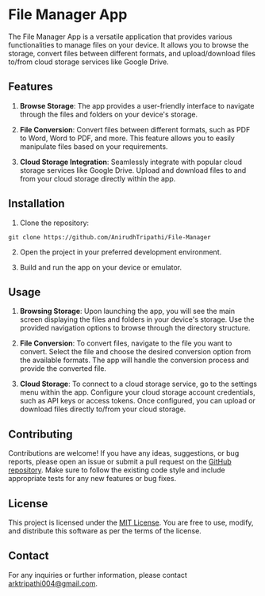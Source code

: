 # File Manager App

The File Manager App is a versatile application that provides various functionalities to manage files on your device. It allows you to browse the storage, convert files between different formats, and upload/download files to/from cloud storage services like Google Drive.

## Features

1. **Browse Storage**: The app provides a user-friendly interface to navigate through the files and folders on your device's storage.

2. **File Conversion**: Convert files between different formats, such as PDF to Word, Word to PDF, and more. This feature allows you to easily manipulate files based on your requirements.

3. **Cloud Storage Integration**: Seamlessly integrate with popular cloud storage services like Google Drive. Upload and download files to and from your cloud storage directly within the app.

## Installation

1. Clone the repository:
```
git clone https://github.com/AnirudhTripathi/File-Manager
```

2. Open the project in your preferred development environment.

3. Build and run the app on your device or emulator.

## Usage

1. **Browsing Storage**: Upon launching the app, you will see the main screen displaying the files and folders in your device's storage. Use the provided navigation options to browse through the directory structure.

2. **File Conversion**: To convert files, navigate to the file you want to convert. Select the file and choose the desired conversion option from the available formats. The app will handle the conversion process and provide the converted file.

3. **Cloud Storage**: To connect to a cloud storage service, go to the settings menu within the app. Configure your cloud storage account credentials, such as API keys or access tokens. Once configured, you can upload or download files directly to/from your cloud storage.

## Contributing

Contributions are welcome! If you have any ideas, suggestions, or bug reports, please open an issue or submit a pull request on the [GitHub repository](https://github.com/AnirudhTripathi/File-Manager). Make sure to follow the existing code style and include appropriate tests for any new features or bug fixes.

## License

This project is licensed under the [MIT License](https://opensource.org/licenses/MIT). You are free to use, modify, and distribute this software as per the terms of the license.

## Contact

For any inquiries or further information, please contact [arktripathi004@gmail.com](mailto:arktripathi004@gmail.com).

